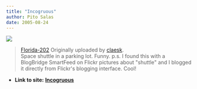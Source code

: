 ```yaml
---
title: "Incogruous"
author: Pito Salas
date: 2005-08-24
---
```


[![](https://i0.wp.com/photos29.flickr.com/36772773_19828cc1b6_m.jpg?w=584)](<http://www.flickr.com/photos/claesk/36772773/>
"photo sharing")  
>  [Florida-202](<http://www.flickr.com/photos/claesk/36772773/>) Originally
> uploaded by [claesk](<http://www.flickr.com/people/claesk/>).  
>  Space shuttle in a parking lot. Funny. p.s. I found this with a BlogBridge
> SmartFeed on Flickr pictures about "shuttle" and I blogged it directly from
> Flickr's blogging interface. Cool!


* **Link to site:** **[Incogruous](None)**
